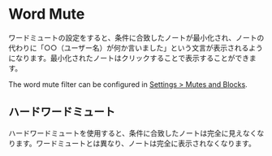 # Word Mute

ワードミュートの設定をすると、条件に合致したノートが最小化され、ノートの代わりに「○○（ユーザー名）が何か言いました」という文言が表示されるようになります。最小化されたノートはクリックすることで表示することができます。

The word mute filter can be configured in [Settings > Mutes and Blocks](x-mi-web://settings/mute-block).

## ハードワードミュート

ハードワードミュートを使用すると、条件に合致したノートは完全に見えなくなります。ワードミュートとは異なり、ノートは完全に表示されなくなります。
